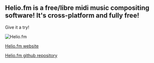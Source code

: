 ## Helio.fm is a free/libre midi music compositing software! It's cross-platform and fully free!
Give it a try!

![Helio.fm](https://helio.fm/images/helio-logo-animation.png)

[Helio.fm website](https://helio.fm/)

[Helio.fm github repository](https://github.com/helio-fm/helio-workstation)
